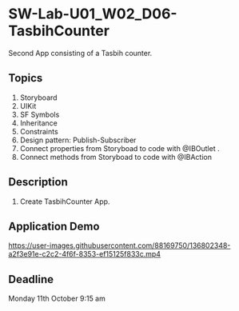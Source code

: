 # SW-Lab-U01_W02_D06-TasbihCounter
Second App consisting of a Tasbih counter.

## Topics
1. Storyboard
2. UIKit
3. SF Symbols
4. Inheritance
4. Constraints
5. Design pattern: Publish-Subscriber
6. Connect properties from Storyboad to code with @IBOutlet .
7. Connect methods from Storyboad to code with @IBAction

## Description
1. Create TasbihCounter App. 

## Application Demo


https://user-images.githubusercontent.com/88169750/136802348-a2f3e91e-c2c2-4f6f-8353-ef15125f833c.mp4



## Deadline 
Monday 11th October 9:15 am
